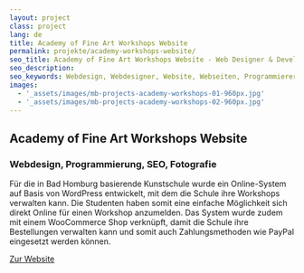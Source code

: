 ```yaml
---
layout: project
class: project
lang: de
title: Academy of Fine Art Workshops Website
permalink: projekte/academy-workshops-website/
seo_title: Academy of Fine Art Workshops Website - Web Designer & Developer - Marvin Bernd
seo_description:
seo_keywords: Webdesign, Webdesigner, Website, Webseiten, Programmierer, SEO
images:
  - '_assets/images/mb-projects-academy-workshops-01-960px.jpg'
  - '_assets/images/mb-projects-academy-workshops-02-960px.jpg'
---
```

## Academy of Fine Art Workshops Website
### Webdesign, Programmierung, SEO, Fotografie

Für die in Bad Homburg basierende Kunstschule wurde ein Online-System auf Basis von WordPress entwickelt, mit dem die Schule ihre Workshops verwalten kann. Die Studenten haben somit eine einfache Möglichkeit sich direkt Online für einen Workshop anzumelden. Das System wurde zudem mit einem WooCommerce Shop verknüpft, damit die Schule ihre Bestellungen verwalten kann und somit auch Zahlungsmethoden wie PayPal eingesetzt werden können.

[Zur Website](https://workshops.academy-of-fine-art.com/)
